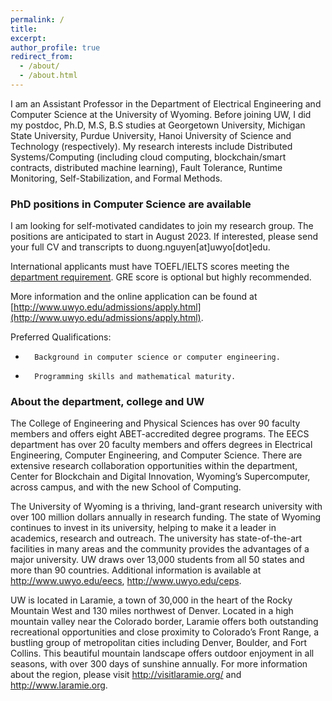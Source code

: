 ```yaml
---
permalink: /
title: 
excerpt: 
author_profile: true
redirect_from: 
  - /about/
  - /about.html
---
```


I am an Assistant Professor in the Department of Electrical Engineering and Computer Science at the University of Wyoming. Before joining UW, I did my postdoc, Ph.D, M.S, B.S studies at Georgetown University, Michigan State University, Purdue University, Hanoi University of Science and Technology (respectively).
My research interests include Distributed Systems/Computing (including cloud computing, blockchain/smart contracts, distributed machine learning), Fault Tolerance, Runtime Monitoring, Self-Stabilization, and Formal Methods.


### PhD positions in Computer Science are available

I am looking for self-motivated candidates to join my research group. The positions are anticipated to start in August 2023. If interested, please send your full CV and transcripts to duong.nguyen[at]uwyo[dot]edu.

International applicants must have TOEFL/IELTS scores meeting the [department requirement](https://www.uwyo.edu/EECS/graduate/admissions-info.html). GRE score is optional but highly recommended. 

More information and the online application can be found at [http://www.uwyo.edu/admissions/apply.html](http://www.uwyo.edu/admissions/apply.html).

Preferred Qualifications:
*       Background in computer science or computer engineering.
*       Programming skills and mathematical maturity.

<!---
Strong candidates who have Bachelor's degrees are also encouraged to apply and will be considered for a Master's student position.
-->

### About the department, college and UW

The College of Engineering and Physical Sciences has over 90 faculty members and offers eight ABET-accredited degree programs. The EECS department has over 20 faculty members and offers degrees in Electrical Engineering, Computer Engineering, and Computer Science. There are extensive research collaboration opportunities within the department, Center for Blockchain and Digital Innovation, Wyoming’s Supercomputer, across campus, and with the new School of Computing.

The University of Wyoming is a thriving, land-grant research university with over 100 million dollars annually in research funding. The state of Wyoming continues to invest in its university, helping to make it a leader in academics, research and outreach. The university has state-of-the-art facilities in many areas and the community provides the advantages of a major university. UW draws over 13,000 students from all 50 states and more than 90 countries. Additional information is available at http://www.uwyo.edu/eecs, http://www.uwyo.edu/ceps.

UW is located in Laramie, a town of 30,000 in the heart of the Rocky Mountain West and 130 miles northwest of Denver. Located in a high mountain valley near the Colorado border, Laramie offers both outstanding recreational opportunities and close proximity to Colorado’s Front Range, a bustling group of metropolitan cities including Denver, Boulder, and Fort Collins. This beautiful mountain landscape offers outdoor enjoyment in all seasons, with over 300 days of sunshine annually. For more information about the region, please visit http://visitlaramie.org/ and http://www.laramie.org.
